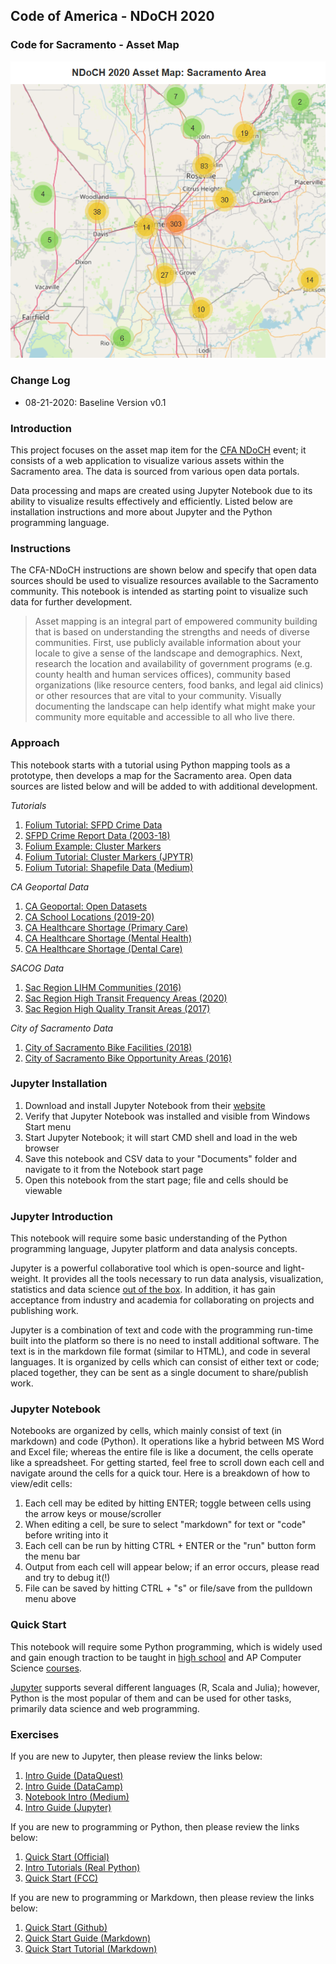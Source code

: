 ## Code of America - NDoCH 2020
### Code for Sacramento - Asset Map

![asset_map][99.01]

### Change Log
* 08-21-2020: Baseline Version v0.1

### Introduction
This project focuses on the asset map item for the [CFA NDoCH][02.01] event; it consists of a web application to visualize various assets within the Sacramento area. The data is sourced from various open data portals.

Data processing and maps are created using Jupyter Notebook due to its ability to visualize results effectively and efficiently. Listed below are installation instructions and more about Jupyter and the Python programming language.

### Instructions
The CFA-NDoCH instructions are shown below and specify that open data sources should be used to visualize resources available to the Sacramento community. This notebook is intended as starting point to visualize such data for further development.

> Asset mapping is an integral part of empowered community building that is based on understanding the strengths and needs of diverse communities. First, use publicly available information about your locale to give a sense of the landscape and demographics. Next, research the location and availability of government programs (e.g. county health and human services offices), community based organizations (like resource centers, food banks, and legal aid clinics) or other resources that are vital to your community. Visually documenting the landscape can help identify what might make your community more equitable and accessible to all who live there.

### Approach
This notebook starts with a tutorial using Python mapping tools as a prototype, then develops a map for the Sacramento area. Open data sources are listed below and will be added to with additional development.

*Tutorials*
1. [Folium Tutorial: SFPD Crime Data][03.01]
2. [SFPD Crime Report Data (2003-18)][03.02]
3. [Folium Example: Cluster Markers][03.03]
4. [Folium Tutorial: Cluster Markers (JPYTR)][03.04]
5. [Folium Tutorial: Shapefile Data (Medium)][03.05]

*CA Geoportal Data*
1. [CA Geoportal: Open Datasets][04.01]
2. [CA School Locations (2019-20)][04.02]
3. [CA Healthcare Shortage (Primary Care)][04.03]
4. [CA Healthcare Shortage (Mental Health)][04.04]
5. [CA Healthcare Shortage (Dental Care)][04.05]

*SACOG Data*
1. [Sac Region LIHM Communities (2016)][05.01]
2. [Sac Region High Transit Frequency Areas (2020)][05.02]
3. [Sac Region High Quality Transit Areas (2017)][05.03]

*City of Sacramento Data*
1. [City of Sacramento Bike Facilities (2018)][06.01]
2. [City of Sacramento Bike Opportunity Areas (2016)][06.02]

### Jupyter Installation
1. Download and install Jupyter Notebook from their [website][01.01]
2. Verify that Jupyter Notebook was installed and visible from Windows Start menu
3. Start Jupyter Notebook; it will start CMD shell and load in the web browser
4. Save this notebook and CSV data to your "Documents" folder and navigate to it from the Notebook start page
5. Open this notebook from the start page; file and cells should be viewable

### Jupyter Introduction
This notebook will require some basic understanding of the Python programming language, Jupyter platform and data analysis concepts.

Jupyter is a powerful collaborative tool which is open-source and light-weight. It provides all the tools necessary to run data analysis, visualization, statistics and data science [out of the box][01.02]. In addition, it has gain acceptance from industry and academia for collaborating on projects and publishing work.

Jupyter is a combination of text and code with the programming run-time built into the platform so there is no need to install additional software. The text is in the markdown file format (similar to HTML), and code in several languages. It is organized by cells which can consist of either text or code; placed together, they can be sent as a single document to share/publish work.

### Jupyter Notebook
Notebooks are organized by cells, which mainly consist of text (in markdown) and code (Python). It operations like a hybrid between MS Word and Excel file; whereas the entire file is like a document, the cells operate like a spreadsheet. For getting started, feel free to scroll down each cell and navigate around the cells for a quick tour. Here is a breakdown of how to view/edit cells:

1. Each cell may be edited by hitting ENTER; toggle between cells using the arrow keys or mouse/scroller
2. When editing a cell, be sure to select "markdown" for text or "code" before writing into it
3. Each cell can be run by hitting CTRL + ENTER or the "run" button form the menu bar
4. Output from each cell will appear below; if an error occurs, please read and try to debug it(!)
5. File can be saved by hitting CTRL + "s" or file/save from the pulldown menu above

### Quick Start
This notebook will require some Python programming, which is widely used and gain enough traction to be taught in [high school][01.03] and AP Computer Science [courses][01.04].

[Jupyter][01.05] supports several different languages (R, Scala and Julia); however, Python is the most popular of them and can be used for other tasks, primarily data science and web programming.

### Exercises
If you are new to Jupyter, then please review the links below:
1. [Intro Guide (DataQuest)][01.06]
2. [Intro Guide (DataCamp)][01.07]
3. [Notebook Intro (Medium)][01.08]
4. [Intro Guide (Jupyter)][01.09]

If you are new to programming or Python, then please review the links below:
1. [Quick Start (Official)][01.10]
2. [Intro Tutorials (Real Python)][01.11]
3. [Quick Start (FCC)][01.12]

If you are new to programming or Markdown, then please review the links below:
1. [Quick Start (Github)][01.13]
2. [Quick Start Guide (Markdown)][01.14]
3. [Quick Start Tutorial (Markdown)][01.15]

[01.01]: https://jupyter.org/install
[01.02]: https://jupyter.org/jupyter-book/01/what-is-data-science.html
[01.03]: https://codehs.com/info/curriculum/intropython
[01.04]: https://code.org/educate/curriculum/high-school
[01.05]: https://jupyter.org/
[01.06]: https://www.dataquest.io/blog/jupyter-notebook-tutorial/
[01.07]: https://www.datacamp.com/community/tutorials/tutorial-jupyter-notebook
[01.08]: https://towardsdatascience.com/a-beginners-tutorial-to-jupyter-notebooks-1b2f8705888a
[01.09]: https://jupyter.org/jupyter-book/01/what-is-data-science.html
[01.10]: https://www.python.org/about/gettingstarted/
[01.11]: https://realpython.com/learning-paths/python3-introduction/
[01.12]: https://guide.freecodecamp.org/python/
[01.13]: https://guides.github.com/features/mastering-markdown/
[01.14]: https://www.markdownguide.org/getting-started/
[01.15]: https://www.markdowntutorial.com/

[02.01]: https://www.codeforamerica.org/events/national-day-of-civic-hacking-2020

[03.01]: https://blog.dominodatalab.com/creating-interactive-crime-maps-with-folium/
[03.02]: https://data.sfgov.org/Public-Safety/Police-Department-Incident-Reports-Historical-2003/tmnf-yvry
[03.03]: https://github.com/python-visualization/folium/blob/master/examples/MarkerCluster.ipynb
[03.04]: https://www.jpytr.com/post/analysinggeographicdatawithfolium/
[03.05]: https://medium.com/@rohanguptha.bompally/python-data-visualization-using-folium-and-geopandas-981857948f02

[04.01]: https://gis.data.ca.gov/
[04.02]: https://gis.data.ca.gov/datasets/CDEGIS::california-schools-2019-20?geometry=-152.476%2C31.022%2C-85.723%2C43.235
[04.03]: https://gis.data.ca.gov/datasets/CHHSAgency::health-professional-shortage-area-primary-care?geometry=-146.864%2C31.069%2C-91.141%2C43.275
[04.04]: https://gis.data.ca.gov/datasets/CHHSAgency::health-professional-shortage-area-mental-health?geometry=-146.864%2C31.049%2C-91.141%2C43.257
[04.05]: https://gis.data.ca.gov/datasets/CHHSAgency::health-professional-shortage-area-dental?geometry=-147.022%2C31.077%2C-91.300%2C43.281

[05.01]: https://data.sacog.org/datasets/d37cca2c798b48b9966b62e4bb1f380d_0
[05.02]: http://data.sacog.org/datasets/high-frequency-transit-area-mtp-scs-2020
[05.03]: http://data.sacog.org/datasets/high-quality-transit-2036?geometry=-123.179%2C38.303%2C-119.697%2C39.053

[06.01]: http://data.cityofsacramento.org/datasets/15f8e048d9ad4442a3e12b6182bcd4f2_1?geometry=-121.899%2C38.464%2C-121.028%2C38.652
[06.02]: http://data.cityofsacramento.org/datasets/8439c4e091a2434aafee1cf888b061f0_0?geometry=-122.330%2C38.373%2C-120.589%2C38.749

[99.01]: https://github.com/walteryu/code4sac/blob/master/ndoch_2020/asset_map.PNG
